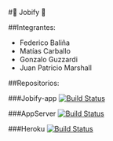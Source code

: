 #:necktie: Jobify :necktie:

##Integrantes:
* Federico Baliña
* Matías Carballo
* Gonzalo Guzzardi
* Juan Patricio Marshall


##Repositorios:

###Jobify-app
[![Build Status](https://travis-ci.org/Taller-7552-II/Jobify-app.svg?branch=master)](https://travis-ci.org/Taller-7552-II/)

###AppServer
[![Build Status](https://travis-ci.org/Taller-7552-II/AppServer.svg?branch=master)](https://travis-ci.org/Taller-7552-II/)


###Heroku
[![Build Status](https://travis-ci.org/Taller-7552-II/Heroku.svg?branch=master)](https://travis-ci.org/Taller-7552-II/)

